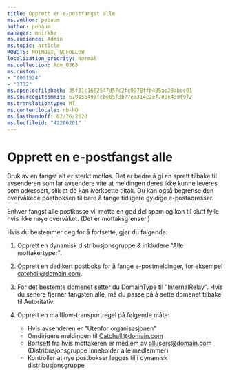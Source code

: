 ```yaml
---
title: Opprett en e-postfangst alle
ms.author: pebaum
author: pebaum
manager: mnirkhe
ms.audience: Admin
ms.topic: article
ROBOTS: NOINDEX, NOFOLLOW
localization_priority: Normal
ms.collection: Adm_O365
ms.custom:
- "9001524"
- "3732"
ms.openlocfilehash: 35f31c1662547d57c2fc9978ffb495ac29abcc01
ms.sourcegitcommit: 67015549afcbe05f3b77ea314e2ef7e0e439f9f2
ms.translationtype: MT
ms.contentlocale: nb-NO
ms.lasthandoff: 02/26/2020
ms.locfileid: "42286201"
---
```

# <a name="create-an-email-catch-all"></a>Opprett en e-postfangst alle

Bruk av en fangst alt er sterkt motløs. Det er bedre å gi en sprett tilbake til avsenderen som lar avsendere vite at meldingen deres ikke kunne leveres som adressert, slik at de kan iverksette tiltak. Du kan også begrense den overvåkede postboksen til bare å fange tidligere gyldige e-postadresser. 

Enhver fangst alle postkasse vil motta en god del spam og kan til slutt fylle hvis ikke nøye overvåket. (Det er mottaksgrenser.) 

Hvis du bestemmer deg for å fortsette, gjør du følgende:

1. Opprett en dynamisk distribusjonsgruppe & inkludere "Alle mottakertyper".

2. Opprett en dedikert postboks for å fange e-postmeldinger, for eksempel catchall@domain.com.

3. For det bestemte domenet setter du DomainType til "InternalRelay". Hvis du senere fjerner fangsten alle, må du passe på å sette domenet tilbake til Autoritativ.

4. Opprett en mailflow-transportregel på følgende måte:

    - Hvis avsenderen er "Utenfor organisasjonen"
    - Omdirigere meldingen til Catchall@domain.com
    - Bortsett fra hvis mottakeren er medlem av allusers@domain.com (Distribusjonsgruppe inneholder alle medlemmer)
    - Kontroller at nye postbokser legges til i dynamisk distribusjonsgruppe
